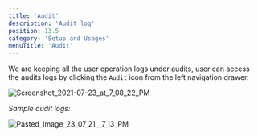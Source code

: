 ```yaml
---
title: 'Audit'
description: 'Audit log'
position: 13.5
category: 'Setup and Usages'
menuTitle: 'Audit'
---
```


We are keeping all the user operation logs under audits, user can access the audits logs by clicking the `Audit` icon from the left navigation drawer.



![Screenshot_2021-07-23_at_7_08_22_PM](https://user-images.githubusercontent.com/61551451/126790439-14f4f60e-f125-48f8-a8a5-28f20fab71aa.png)

_Sample audit logs:_

![Pasted_Image_23_07_21__7_13_PM](https://user-images.githubusercontent.com/61551451/126790664-024f4803-c343-46ca-9b47-c3dfa0b1ad6c.png)
